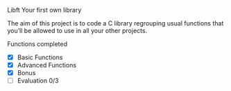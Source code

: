Libft
Your first own library

The aim of this project is to code a C library regrouping usual functions that
you’ll be allowed to use in all your other projects.

Functions completed

- [X] Basic Functions
- [x] Advanced Functions
- [x] Bonus
- [ ] Evaluation 0/3
